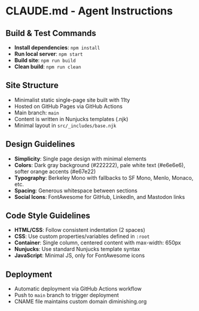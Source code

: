 # CLAUDE.md - Agent Instructions

## Build & Test Commands
- **Install dependencies**: `npm install`
- **Run local server**: `npm start`
- **Build site**: `npm run build`
- **Clean build**: `npm run clean`

## Site Structure
- Minimalist static single-page site built with 11ty
- Hosted on GitHub Pages via GitHub Actions
- Main branch: `main`
- Content is written in Nunjucks templates (.njk)
- Minimal layout in `src/_includes/base.njk`

## Design Guidelines
- **Simplicity**: Single page design with minimal elements
- **Colors**: Dark gray background (#222222), pale white text (#e6e6e6), softer orange accents (#e67e22)
- **Typography**: Berkeley Mono with fallbacks to SF Mono, Menlo, Monaco, etc.
- **Spacing**: Generous whitespace between sections
- **Social Icons**: FontAwesome for GitHub, LinkedIn, and Mastodon links

## Code Style Guidelines
- **HTML/CSS**: Follow consistent indentation (2 spaces)
- **CSS**: Use custom properties/variables defined in `:root`
- **Container**: Single column, centered content with max-width: 650px
- **Nunjucks**: Use standard Nunjucks template syntax
- **JavaScript**: Minimal JS, only for FontAwesome icons

## Deployment
- Automatic deployment via GitHub Actions workflow
- Push to `main` branch to trigger deployment
- CNAME file maintains custom domain diminishing.org